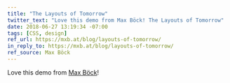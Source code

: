```yaml
---
title: "The Layouts of Tomorrow"
twitter_text: "Love this demo from Max Böck! The Layouts of Tomorrow"
date: 2018-06-27 13:19:34 -07:00
tags: [CSS, design]
ref_url: https://mxb.at/blog/layouts-of-tomorrow/
in_reply_to: https://mxb.at/blog/layouts-of-tomorrow/
ref_source: Max Böck
---
```


Love this demo from [Max Böck](https://mxb.at)! 
